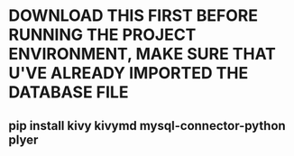 # DOWNLOAD THIS FIRST BEFORE RUNNING THE PROJECT ENVIRONMENT, MAKE SURE THAT U'VE ALREADY IMPORTED THE DATABASE FILE

  ##  pip install kivy kivymd mysql-connector-python plyer
